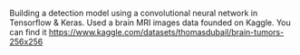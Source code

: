 Building a detection model using a convolutional neural network in Tensorflow & Keras.
Used a brain MRI images data founded on Kaggle. You can find it https://www.kaggle.com/datasets/thomasdubail/brain-tumors-256x256
